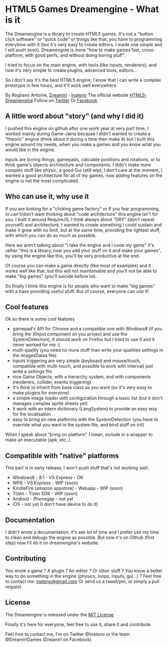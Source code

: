 HTML5 Games Dreamengine - What is it
===========

The Dreamengine is a library to create HTML5 games. It's not a "button click software" or "quick code" or things like that, you have to programming everytime with it (but it's very easy to create editors, I made one simple and I will push soon). Dreamengine is more "how to make games fast, cross-platform, with good perfs, and without doing boring stuff".

I tried to focus on the main engine, with tools (like inputs, renderers), and now it's very simple to create plugins, advanced tools, editors...

So I don't say it's the best HTML5 engine, I know that I can write a complex prototype in few hours, and it'll work well everywhere.

By Rogliano Antoine, [Dreamirl](http://dreamirl.com) - [Inateno](http://inateno.com)
The official website [HTML5-Dreamengine](http://dreamengine.dreamirl.com)
Follow on [Twitter](http://twitter.com/dreamirlgames)
Or [Facebook](https://www.facebook.com/Dreamirl)


A little word about "story" (and why I did it)
-------

I pushed this engine on github after one work year at very part time, I worked mainly during Game-Jams because I didn't wanted to create a "theoric" engine (think about it during a time then make it) but I built this engine around my needs, when you make a games and you know what you would like in the engine.

Inputs are boring things, gamepads, calculate positions and rotations, or to think game's objects architecture and components.
I didn't make more complex stuff like physic, a good Gui (still wip), I don't care at the moment, I wanted a good architecture for all of my games, now adding features on the engine is not the most complicated.

Who can use it, why use it
-------

If you are looking for a "clicking game factory" or if you fear programming, or can't/don't want thinking about "code architecture" this engine isn't for you.
I built it around RequireJS, I think always about "DRY" (don't repeat yourself) and architecture, I wanted to create something I could sustain and make it grow with no limit, but at the same time, providing the lightest stuff, with which you can do as much as possible.

Here we aren't talking about "I take the engine and I code my game" it's rather "this is a library, now you add your stuff on it and make your games", by using the engine like this, you'll be very productive at the end.

Of course you can make a game directly (like most of examples) and it works well like that, but this will not maintainable and you'll not be able to make "big games" (you'll suicide before lol).

So finally I think this engine is for people who want to make "big games" with a base providing useful stuff.
But of course, everyone can use it!

Cool features
-------

Ok so there is some cool features
* gamepad's API for Chrome and a compatible one with Windows8 (if you bring the XInput component on you project and use the SystemDetection), it should work on Firefox but I tried to use it and it never worked for me :(
* multi-quality (you need no more stuff than write your qualities settings in the imagesDatas file)
* Inputs triggering are very simple (keyboard and mouse/touch, compatible with multi-touch, and possible to work with interval) just write a settings file
* nice Game Objects, with a hierarchy system, and with components (renderers, collider, events triggering)
* it's think to inherit from base class as you want (so it's very easy to make plugins for everyone)
* a simple image loader with configuration through a basic list (but it don't manages complex sprite sheets yet)
* it work with an intern dictionary (LangSystem) to provide an easy way for the localisation
* easy to bring on new platforms with the SystemDetection (you have to override what you want in the system file, and bind stuff on init)

When I speak about "bring on platform" I mean, include in a wrapper to make an executable (apk, etc..)

Compatible with "native" platforms
-------

This part is in early release, I won't push stuff that's not working well.
* Windows8 - 8.1 - VS Express - OK
* WP8 - VS Express - WIP (soon)
* KindleFire (amazon appstore) - Webapp - WIP (soon)
* Tizen - Tizen SDK - WIP (soon)
* Android - Phonegap - not yet
* iOS - not yet (I don't have device to do it)

Documentation
-------

I didn't wrote a documentation, it's ask lot of time and I prefer use my time to clean and debugs the engine as possible.
But now it's on Github (first step) now I'll do it on dreamengine's website.

Contributing
-------

You wrote a game ? A plugin ? An editor ? Or other stuff ?
You know a better way to do something in the engine (physics, loops, inputs, gui...) ?
Feel free to contact me: inateno@gmail.com
Or send us a tweet/pm, or simply a pull request.

License
-------

The Dreamengine is released under the [MIT License](http://opensource.org/licenses/MIT).

Finally it's here for everyone, feel free to use it, share it and contribute.

Feel free to contact me, I'm on Twitter @Inateno or the team @DreamirlGames (Dreamirl on Facebook)